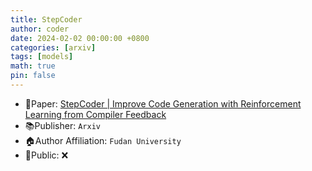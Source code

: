```yaml
---
title: StepCoder
author: coder
date: 2024-02-02 00:00:00 +0800
categories: [arxiv]
tags: [models]
math: true
pin: false
---
```

- 📙Paper: [StepCoder | Improve Code Generation with Reinforcement Learning from Compiler Feedback](https://arxiv.org/abs/2402.01391)
- 📚Publisher: `Arxiv`
- 🏠Author Affiliation: `Fudan University`
- 🔑Public: ❌
